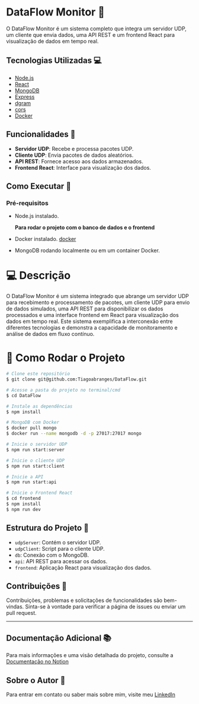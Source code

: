 # DataFlow Monitor 📡

O DataFlow Monitor é um sistema completo que integra um servidor UDP, um cliente que envia dados, uma API REST e um frontend React para visualização de dados em tempo real.

## Tecnologias Utilizadas 💻

- [Node.js](https://nodejs.org/)
- [React](https://reactjs.org/)
- [MongoDB](https://www.mongodb.com/)
- [Express](https://expressjs.com/)
- [dgram](https://nodejs.org/api/dgram.html)
- [cors](https://expressjs.com/en/resources/middleware/cors.html)
- [Docker](https://www.docker.com/)

## Funcionalidades 🌟

- **Servidor UDP**: Recebe e processa pacotes UDP.
- **Cliente UDP**: Envia pacotes de dados aleatórios.
- **API REST**: Fornece acesso aos dados armazenados.
- **Frontend React**: Interface para visualização dos dados.

## Como Executar 🚀

### Pré-requisitos 
- Node.js instalado.
  

  **Para rodar o projeto com o banco de dados e o frontend**
- Docker instalado. [docker](https://www.docker.com/products/docker-desktop/)
- MongoDB rodando localmente ou em um container Docker.
  

# 💻 Descrição

O DataFlow Monitor é um sistema integrado que abrange um servidor UDP para recebimento e processamento de pacotes, um cliente UDP para envio de dados simulados, uma API REST para disponibilizar os dados processados e uma interface frontend em React para visualização dos dados em tempo real. Este sistema exemplifica a interconexão entre diferentes tecnologias e demonstra a capacidade de monitoramento e análise de dados em fluxo contínuo.

# 🚀 Como Rodar o Projeto

```bash
# Clone este repositório
$ git clone git@github.com:Tiagoabranges/DataFlow.git

# Acesse a pasta do projeto no terminal/cmd
$ cd DataFlow

# Instale as dependências
$ npm install

# MongoDB com Docker
$ docker pull mongo
$ docker run --name mongodb -d -p 27017:27017 mongo

# Inicie o servidor UDP
$ npm run start:server

# Inicie o cliente UDP
$ npm run start:client

# Inicie a API
$ npm run start:api

# Inicie o Frontend React
$ cd frontend
$ npm install
$ npm run dev
````

## Estrutura do Projeto 📂

- `udpServer`: Contém o servidor UDP.
- `udpClient`: Script para o cliente UDP.
- `db`: Conexão com o MongoDB.
- `api`: API REST para acessar os dados.
- `frontend`: Aplicação React para visualização dos dados.

## Contribuições 🤝

Contribuições, problemas e solicitações de funcionalidades são bem-vindas. Sinta-se à vontade para verificar a página de issues ou enviar um pull request.

---

## Documentação Adicional 📚

Para mais informações e uma visão detalhada do projeto, consulte a <a href="https://www.notion.so/SStelematica-daf3b7070f2f4365b518eb3451a7c340" target="_blank">Documentação no Notion</a>


## Sobre o Autor 👤

Para entrar em contato ou saber mais sobre mim, visite meu <a href="https://www.linkedin.com/in/tiagoabranges/" target="_blank">LinkedIn</a>

